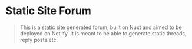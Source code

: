 # Static Site Forum

> This is a static site generated forum, built on Nuxt and aimed to be deployed on Netlify. 
> It is meant to be able to generate static threads, reply posts etc.